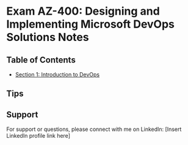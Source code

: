 # Exam AZ-400: Designing and Implementing Microsoft DevOps Solutions Notes

## Table of Contents

- [Section 1: Introduction to DevOps](/Introduction%20to%20DevOps/Introduction%20to%20DevOps.md)



## Tips 

## Support

For support or questions, please connect with me on LinkedIn: [Insert LinkedIn profile link here]
